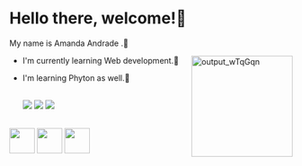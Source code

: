 # Hello there, welcome!👋
My name is Amanda Andrade .🍁<div><img align="right" alt="output_wTqGqn" src="https://media.discordapp.net/attachments/447932135916044289/947582723105648660/output_wTqGqn.gif" width=180></div>
- I'm currently learning Web development.🌱
- I'm learning Phyton as well.🌱
  <br><br>

    <a href = "mailto:amanda.dn.andrade@outlook.com"> <img src="https://img.shields.io/badge/-Gmail-%23333?style=for-the-badge&logo=gmail&logoColor=white" target="_blank"></a>
    <a href="https://steamcommunity.com/profiles/76561198043497005/"> <img src="https://img.shields.io/badge/Steam-000000?style=for-the-badge&logo=steam&logoColor=white"></a>
    <a href="https://www.linkedin.com/in/amanda-andrade-a7b3258b/" target="_blank"> <img src="https://img.shields.io/badge/-LinkedIn-%230077B5?style=for-the-badge&logo=linkedin&logoColor=white" target="_blank"></a>
    <br><br>

<div>
  <img src="https://cdn.jsdelivr.net/gh/devicons/devicon/icons/html5/html5-original.svg" width=45> 
  <img src="https://cdn.jsdelivr.net/gh/devicons/devicon/icons/css3/css3-original.svg" width=45>
  <img src="https://cdn.jsdelivr.net/gh/devicons/devicon/icons/python/python-original.svg" width=45>
</div>
